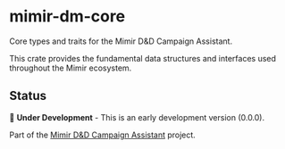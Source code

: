 # mimir-dm-core

Core types and traits for the Mimir D&D Campaign Assistant.

This crate provides the fundamental data structures and interfaces used throughout the Mimir ecosystem.

## Status

🚧 **Under Development** - This is an early development version (0.0.0).

Part of the [Mimir D&D Campaign Assistant](https://github.com/yourusername/mimir) project.